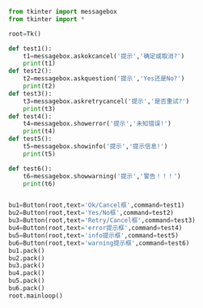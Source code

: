 
<BlogInfo title="28.通用消息框messagebox" author="白日梦想猿" pv=0 read_times=0 pre_cost_time=0分43秒 category="GUI编程" tag_list="['GUI编程']" create_time="2020.07.06 11:18:32" update_time="2020.07.06 11:26:40" />

```python
from tkinter import messagebox
from tkinter import *

root=Tk()

def test1():
    t1=messagebox.askokcancel('提示','确定或取消?')
    print(t1)
def test2():
    t2=messagebox.askquestion('提示','Yes还是No?')
    print(t2)
def test3():
    t3=messagebox.askretrycancel('提示','是否重试?')
    print(t3)
def test4():
    t4=messagebox.showerror('提示','未知错误!')
    print(t4)
def test5():
    t5=messagebox.showinfo('提示','提示信息!')
    print(t5)

def test6():
    t6=messagebox.showwarning('提示','警告！！！')
    print(t6)


bu1=Button(root,text='Ok/Cancel框',command=test1)
bu2=Button(root,text='Yes/No框',command=test2)
bu3=Button(root,text='Retry/Cancel框',command=test3)
bu4=Button(root,text='error提示框',command=test4)
bu5=Button(root,text='info提示框',command=test5)
bu6=Button(root,text='warning提示框',command=test6)
bu1.pack()
bu2.pack()
bu3.pack()
bu4.pack()
bu5.pack()
bu6.pack()
root.mainloop()
```

